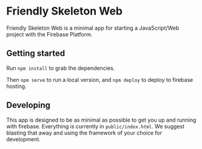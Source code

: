# Friendly Skeleton Web

Friendly Skeleton Web is a minimal app for starting a JavaScript/Web project
with the Firebase Platform.

## Getting started

Run `npm install` to grab the dependencies.

Then `npm serve` to run a local version, and `npm deploy` to deploy to firebase
hosting.

## Developing

This app is designed to be as minimal as possible to get you up and running with
firebase. Everything is currently in `public/index.html`. We suggest blasting
that away and using the framework of your choice for development.
